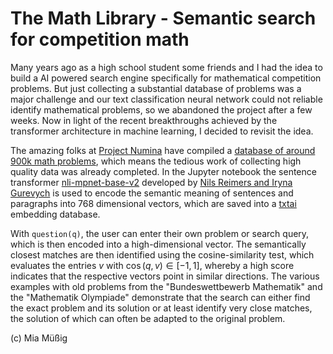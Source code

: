 # The Math Library - Semantic search for competition math

Many years ago as a high school student some friends and I had the idea to build a AI powered search engine specifically for mathematical competition problems. But just collecting a substantial database of problems was a major challenge and our text classification neural network could not reliable identify mathematical problems, so we abandoned the project after a few weeks. Now in light of the recent breakthroughs achieved by the transformer architecture in machine learning, I decided to revisit the idea.

The amazing folks at [Project Numina](https://projectnumina.ai/) have compiled a [database of around 900k math problems](https://huggingface.co/datasets/AI-MO/NuminaMath-1.5), which means the tedious work of collecting high quality data was already completed. In the Jupyter notebook  the sentence transformer [nli-mpnet-base-v2](https://huggingface.co/sentence-transformers/nli-mpnet-base-v2) developed by [Nils Reimers and Iryna Gurevych](https://arxiv.org/pdf/1908.10084) is used to encode the semantic meaning of sentences and paragraphs into 768 dimensional vectors, which are saved into a [txtai](https://github.com/neuml/txtai) embedding database.

With `question(q)`, the user can enter their own problem or search query, which is then encoded into a high-dimensional vector. The semantically closest matches are then identified using the cosine-similarity test, which evaluates the entries $v$ with $\cos(q, v) \in [-1, 1]$, whereby a high score indicates that the respective vectors point in similar directions. The various examples with old problems from the "Bundeswettbewerb Mathematik" and the "Mathematik Olympiade" demonstrate that the search can either find the exact problem and its solution or at least identify very close matches, the solution of which can often be adapted to the original problem.

(c) Mia Müßig
